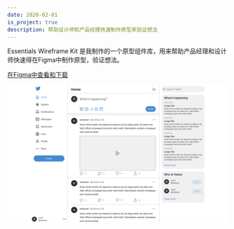 ```yaml
---
date: 2020-02-01
is_project: true
description: 帮助设计师和产品经理快速制作原型来验证想法
---
```

Essentials Wireframe Kit 是我制作的一个原型组件库，用来帮助产品经理和设计师快速得在Figma中制作原型，验证想法。

[在Figma中查看和下载](https://www.figma.com/community/file/972672562443292843/Essentials-Wireframe-Kit-(Free))


![demo](assets/wireframe.png)

